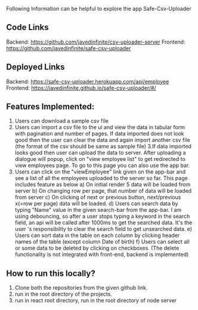 Following Information can be helpful to explore the app Safe-Csv-Uploader

Code Links
---------

Backend: https://github.com/javedinfinite/csv-uploader-server
Frontend: https://github.com/javedinfinite/safe-csv-uploader

Deployed Links
----------------

Backend: https://safe-csv-uploader.herokuapp.com/api/employee  
Frontend: https://javedinfinite.github.io/safe-csv-uploader/#/


Features Implemented:
------------------------

1. Users can download a sample csv file
2. Users can import a csv file to the ui and view the data in tabular form with pagination and number of pages.
	If data imported does not look good then the user can clear the data and again import another csv file (the format of the csv should be same as sample file)
3.If data imported looks good then user can upload the data to server. After uploading a dialogue will popup, click on "view employee list" to get redirected 
	to view employees page. To go to this page you can also use the app bar.
4. Users can click on the "viewEmployee" link given on the app-bar and see a list of all the employees uploaded to the server so far.
	This page includes feature as below
	a) On initial render 5 data will be loaded from server
	b) On changing row per page, that number of data will be loaded from server
	c) On clicking of next or previous button, next/previous x(=row per page) data will be loaded.
	d) Users can search data by typing "Name" value in the given search-bar from the app-bar. I am using debouncing, so after a user stops typing a keyword in the search
		field, an api will be called after 1000ms to get the searched data. It's the user 's responsibility to clear the search field to get unsearched data.
	e) Users can sort data in the table on each column by clicking header names of the table (except column Date of birth)
	f) Users can select all or some data to be deleted by clicking on checkboxes. (The delete functionality is not integrated with front-end, backend is implemented)


How to run this locally?
--------------------------

1. Clone both the repositories from the given github link.
2. run <npm install> in the root directory of the projects.
3. run <npm start> in react root directory, run <node index.js> in the root directory of node server
